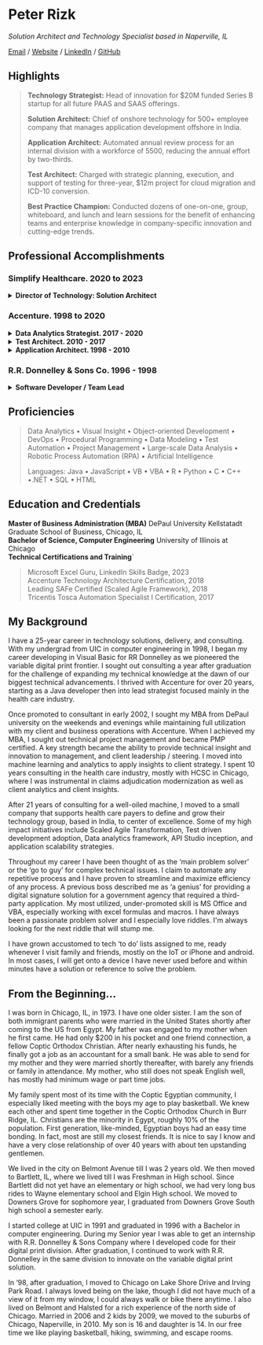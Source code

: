 # Peter Rizk
_Solution Architect and Technology Specialist based in Naperville, IL_ <br>

[Email](mailto:petegrizk@gmail.com) / [Website](https://www.peterizk.com/) / [LinkedIn](https://www.linkedin.com/in/peterizk/) / [GitHub](https://github.com/peterizk/index.md)

## Highlights

> **Technology Strategist:** Head of innovation for $20M funded Series B startup for all future PAAS and SAAS offerings. 
> 
> **Solution Architect:** Chief of onshore technology for 500+ employee company that manages application development offshore in India. 
>
> **Application Architect:** Automated annual review process for an internal division with a workforce of 5500, reducing the annual effort by two-thirds. 
> 
> **Test Architect:** Charged with strategic planning, execution, and support of testing for three-year, $12m project for cloud migration and ICD-10 conversion. 
> 
> **Best Practice Champion:** Conducted dozens of one-on-one, group, whiteboard, and lunch and learn sessions for the benefit of enhancing teams and enterprise knowledge in company-specific innovation and cutting-edge trends.

## Professional Accomplishments


### Simplify Healthcare.  2020 to 2023

<details>
  <summary>
<b>Director of Technology: Solution Architect</b>
</summary>
<ul>
<li>Installed and engineered the onshore development team to model test-driven development and DevOps best practice for application development companywide.</li>
<li>Spearheaded enterprise Scaled Agile Framework (SAFe) adoption.  Led transformation-agent responsibilities to maximize utilization and effectiveness resulting in specialized workforce and training of key skills which maximized labor effectiveness over 150%.</li>
<li>Orchestrated application scalability by defining a smarter standard application which drastically reduced client-specific customizations, allowing faster time to market and the ability to expedite new client adoption.</li>
<li>Simplified complex client integration and delivery involving multiple applications, systems, teams, and processes.</li> 
</ul>
</details>

### Accenture.  1998 to 2020

<details>
  <summary>
<b>Data Analytics Strategist.  2017 - 2020</b>
</summary>

Design and develop data analytics solutions for multiple clients, including large healthcare payers, automating data sources and insight based on years of historical data. Manage presale forecasting of cost-saving models based on Teradata and Azure data mining techniques leveraging machine learning. 
<br>

Key Achievements:
<ul>
<li>Managed presale analytics, tools, and methodology for large health payer clients by leveraging machine learning to predict sales and ROI for more than eight million members covering 2,000+ self-insured (ASO) accounts.</li>
<li>Design and manage Tableau reporting dashboards, streamlining sales proposal process from days to hours.</li>
<li>Delivered first at scale pre-sale/guided selling analytic capabilities, advancing client's sales go-to-market approach and identifying customer-specific ROI at quoting.</li>
</ul>
</details>

<details>
  <summary>
<b>Test Architect.  2010 - 2017</b>
</summary>
<ul>
<li>Coordinated development, automation, and test team efforts for Health Payer ICD10 Conversion resulting in zero critical production issues.</li>
<li>Instrumental in guiding Accenture testing framework to testing Center of Excellence.</li>
<li>Applied test first and agile test approaches across multiple projects and clients.</li>
</ul>
</details>

<details>
  <summary>
<b>Application Architect.  1998 - 2010</b>
</summary>
Defined key architecture and application solutions necessary to integrate specific requirements for multiple client projects. Acted as company liaise between corporate senior management and client business and technical leads.  Continually improve the quality of our work, the way we deliver it, and the process we employ to attain it. 
<br>
Key Projects: 
<br>
<b>Federal Financials for US Government Client</b>
As application manager, oversaw design and delivery of all project components, liaising with government personnel to determine financial solutions (such as end-of-month closing and general ledger reconciliation). Developed and implemented digital signature solution cutting processing time from days to hours.

<b>Internal Project: Annual Review Process</b>
Automated annual review process for approximately 5500 international employees, slashing costs by 90% by creating scalable employee-comparison database; reduced employees needed from ten to three. 

<b>Global Technology Leader</b>
Created Oracle application to improve sales representative productivity; used Mercury and Rational tools to create, assign, prioritize, and resolve issues. 

<b>Global Nuclear Energy Company</b>
Developed kiosk system with Java interface and bar code scanner capabilities for use in all Midwest plants, increasing daily productivity by more than 25%. Coordinated post-merger system integrations.

</details>

### R.R. Donnelley & Sons Co. 1996 - 1998

<details>
  <summary>
<b>Software Developer / Team Lead</b>
</summary>
Main software developer for the digital print department.  In charge of a junior developer, innovating with the team to deliver cutting-edge variable digital print technology with Apple development and FaceSpan. 

</details>

## Proficiencies

> Data Analytics • Visual Insight • Object-oriented Development • DevOps • Procedural Programming • Data Modeling • Test Automation • Project Management • Large-scale Data Analysis • Robotic Process Automation (RPA) • Artificial Intelligence 
>
> Languages: Java • JavaScript • VB • VBA • R • Python • C • C++ •.NET • SQL • HTML 

## Education and Credentials

**Master of Business Administration (MBA)**   DePaul University Kellstatadt Graduate School of Business, Chicago, IL<br>
**Bachelor of Science, Computer Engineering**   University of Illinois at Chicago<br>
**Technical Certifications and Training**`
> Microsoft Excel Guru, LinkedIn Skills Badge, 2023<br>
> Accenture Technology Architecture Certification, 2018<br>
> Leading SAFe Certified (Scaled Agile Framework), 2018<br>
> Tricentis Tosca Automation Specialist I Certification, 2017

## My Background

I have a 25-year career in technology solutions, delivery, and consulting.  With my undergrad from UIC in computer engineering in 1998, I began my career developing in Visual Basic for RR Donnelley as we pioneered the variable digital print frontier.  I sought out consulting a year after graduation for the challenge of expanding my technical knowledge at the dawn of our biggest technical advancements.  I thrived with Accenture for over 20 years, starting as a Java developer then into lead strategist focused mainly in the health care industry.   

Once promoted to consultant in early 2002, I sought my MBA from DePaul university on the weekends and evenings while maintaining full utilization with my client and business operations with Accenture.  When I achieved my MBA, I sought out technical project management and became PMP certified. A key strength became the ability to provide technical insight and innovation to management, and client leadership / steering. I moved into machine learning and analytics to apply insights to client strategy.  I spent 10 years consulting in the health care industry, mostly with HCSC in Chicago, where I was instrumental in claims adjudication modernization as well as client analytics and client insights. 

After 21 years of consulting for a well-oiled machine, I moved to a small company that supports health care payers to define and grow their technology group, based in India, to center of excellence.  Some of my high impact initiatives include Scaled Agile Transformation, Test driven development adoption, Data analytics framework, API Studio inception, and application scalability strategies. 

Throughout my career I have been thought of as the ‘main problem solver’ or the ‘go to guy’ for complex technical issues.  I claim to automate any repetitive process and I have proven to streamline and maximize efficiency of any process.  A previous boss described me as ‘a genius’ for providing a digital signature solution for a government agency that required a third-party application.  My most utilized, under-promoted skill is MS Office and VBA, especially working with excel formulas and macros.  I have always been a passionate problem solver and I especially love riddles.  I'm always looking for the next riddle that will stump me. 

I have grown accustomed to tech ‘to do’ lists assigned to me, ready whenever I visit family and friends, mostly on the IoT or iPhone and android.  In most cases, I will get onto a device I have never used before and within minutes have a solution or reference to solve the problem. 

## From the Beginning...

I was born in Chicago, IL, in 1973.  I have one older sister.  I am the son of both immigrant parents who were married in the United States shortly after coming to the US from Egypt.  My father was engaged to my mother when he first came.  He had only $200 in his pocket and one friend connection, a fellow Coptic Orthodox Christian.  After nearly exhausting his funds, he finally got a job as an accountant for a small bank.  He was able to send for my mother and they were married shortly thereafter, with barely any friends or family in attendance.  My mother, who still does not speak English well, has mostly had minimum wage or part time jobs.   

My family spent most of its time with the Coptic Egyptian community, I especially liked meeting with the boys my age to play basketball.  We knew each other and spent time together in the Coptic Orthodox Church in Burr Ridge, IL.  Christians are the minority in Egypt, roughly 10% of the population.  First generation, like-minded, Egyptian boys had an easy time bonding.  In fact, most are still my closest friends.  It is nice to say I know and have a very close relationship of over 40 years with about ten upstanding gentlemen. 

We lived in the city on Belmont Avenue till I was 2 years old.  We then moved to Bartlett, IL, where we lived till I was Freshman in High school.  Since Bartlett did not yet have an elementary or high school, we had very long bus rides to Wayne elementary school and Elgin High school.  We moved to Downers Grove for sophomore year, I graduated from Downers Grove South high school a semester early.   

I started college at UIC in 1991 and graduated in 1996 with a Bachelor in computer engineering.  During my Senior year I was able to get an internship with R.R. Donnelley & Sons Company where I developed code for their digital print division.  After graduation, I continued to work with R.R. Donnelley in the same division to innovate on the variable digital print solution.  

In ‘98, after graduation, I moved to Chicago on Lake Shore Drive and Irving Park Road.  I always loved being on the lake, though I did not have much of a view of it from my window, I could always walk or bike there anytime.  I also lived on Belmont and Halsted for a rich experience of the north side of Chicago.  Married in 2006 and 2 kids by 2009, we moved to the suburbs of Chicago, Naperville, in 2010.  My son is 16 and daughter is 14.  In our free time we like playing basketball, hiking, swimming, and escape rooms.   
